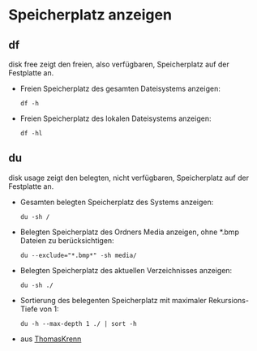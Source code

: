# Speicherplatz anzeigen
## df
disk free zeigt den freien, also verfügbaren, Speicherplatz auf der Festplatte an.
* Freien Speicherplatz des gesamten Dateisystems anzeigen:

	`df -h`
* Freien Speicherplatz des lokalen Dateisystems anzeigen:

	`df -hl`
## du
disk usage zeigt den belegten, nicht verfügbaren, Speicherplatz auf der Festplatte an.
* Gesamten belegten Speicherplatz des Systems anzeigen:

	`du -sh /`
* Belegten Speicherplatz des Ordners Media anzeigen, ohne *.bmp Dateien zu berücksichtigen:

	`du --exclude="*.bmp*" -sh media/`
* Belegten Speicherplatz des aktuellen Verzeichnisses anzeigen:

	`du -sh ./`
* Sortierung des belegenten Speicherplatz mit maximaler Rekursions-Tiefe von 1:

	`du -h --max-depth 1 ./ | sort -h`

* aus [ThomasKrenn](https://www.thomas-krenn.com/de/wiki/Festplattenbelegung_unter_Linux_in_der_Konsole_mit_df_und_du_anzeigen)
